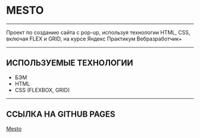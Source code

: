 # MESTO
____
Проект по созданию сайта с pop-up, используя технологии HTML, CSS, включая FLEX и GRID, на курсе Яндекс Практикум Вебразработчик+
____
## ИСПОЛЬЗУЕМЫЕ ТЕХНОЛОГИИ
* БЭМ
* HTML
* CSS (FLEXBOX, GRID)
____
## ССЫЛКА НА GITHUB PAGES
[Mesto](https://slayoffer.github.io/)
